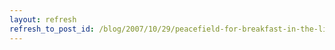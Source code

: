 ```yaml
---
layout: refresh
refresh_to_post_id: /blog/2007/10/29/peacefield-for-breakfast-in-the-live-music-capital-of-the-world/index
---
```

